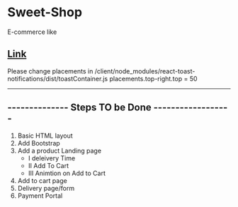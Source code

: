 # Sweet-Shop
E-commerce like

## <a href = 'spkm2808.github.io/Sweet-Shop' target = '_blank'>Link</a>

Please change placements in /client/node_modules/react-toast-notifications/dist/toastContainer.js 
placements.top-right.top = 50

***
## -------------- Steps TO be Done ------------------
1. Basic HTML layout
2. Add Bootstrap 
3. Add a product Landing page
    - I   deleivery Time
    - II  Add To Cart
    - III Animtion on Add to Cart
4. Add to cart page
5. Delivery page/form
6. Payment Portal
